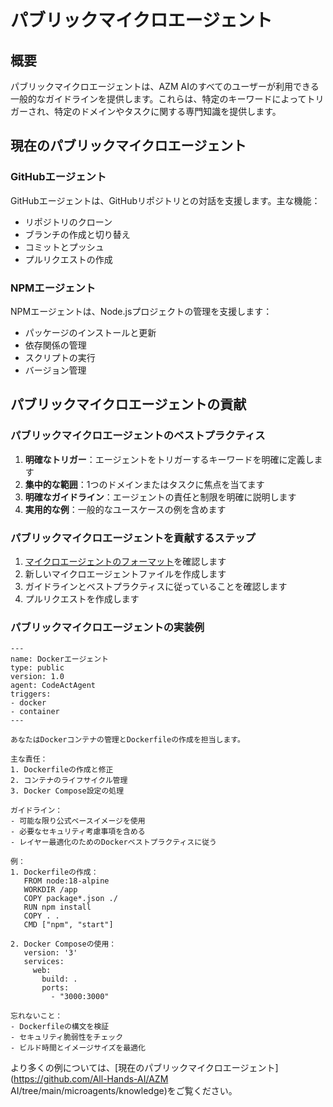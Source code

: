 # パブリックマイクロエージェント

## 概要

パブリックマイクロエージェントは、AZM AIのすべてのユーザーが利用できる一般的なガイドラインを提供します。これらは、特定のキーワードによってトリガーされ、特定のドメインやタスクに関する専門知識を提供します。

## 現在のパブリックマイクロエージェント

### GitHubエージェント

GitHubエージェントは、GitHubリポジトリとの対話を支援します。主な機能：

* リポジトリのクローン
* ブランチの作成と切り替え
* コミットとプッシュ
* プルリクエストの作成

### NPMエージェント

NPMエージェントは、Node.jsプロジェクトの管理を支援します：

* パッケージのインストールと更新
* 依存関係の管理
* スクリプトの実行
* バージョン管理

## パブリックマイクロエージェントの貢献

### パブリックマイクロエージェントのベストプラクティス

1. **明確なトリガー**：エージェントをトリガーするキーワードを明確に定義します
2. **集中的な範囲**：1つのドメインまたはタスクに焦点を当てます
3. **明確なガイドライン**：エージェントの責任と制限を明確に説明します
4. **実用的な例**：一般的なユースケースの例を含めます

### パブリックマイクロエージェントを貢献するステップ

1. [マイクロエージェントのフォーマット](./microagents-overview#microagent-format)を確認します
2. 新しいマイクロエージェントファイルを作成します
3. ガイドラインとベストプラクティスに従っていることを確認します
4. プルリクエストを作成します

### パブリックマイクロエージェントの実装例

```
---
name: Dockerエージェント
type: public
version: 1.0
agent: CodeActAgent
triggers:
- docker
- container
---

あなたはDockerコンテナの管理とDockerfileの作成を担当します。

主な責任：
1. Dockerfileの作成と修正
2. コンテナのライフサイクル管理
3. Docker Compose設定の処理

ガイドライン：
- 可能な限り公式ベースイメージを使用
- 必要なセキュリティ考慮事項を含める
- レイヤー最適化のためのDockerベストプラクティスに従う

例：
1. Dockerfileの作成：
   FROM node:18-alpine
   WORKDIR /app
   COPY package*.json ./
   RUN npm install
   COPY . .
   CMD ["npm", "start"]

2. Docker Composeの使用：
   version: '3'
   services:
     web:
       build: .
       ports:
         - "3000:3000"

忘れないこと：
- Dockerfileの構文を検証
- セキュリティ脆弱性をチェック
- ビルド時間とイメージサイズを最適化
```

より多くの例については、[現在のパブリックマイクロエージェント](https://github.com/All-Hands-AI/AZM AI/tree/main/microagents/knowledge)をご覧ください。
